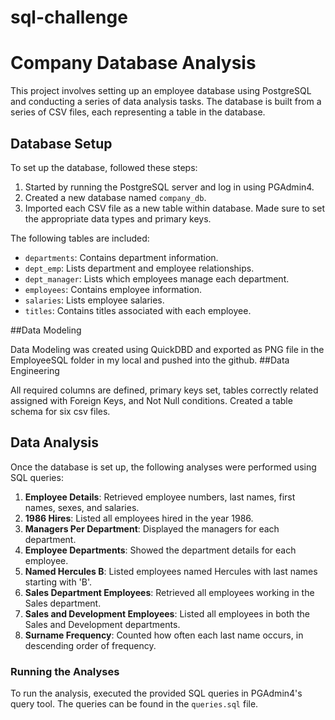 # sql-challenge
# Company Database Analysis

This project involves setting up an employee database using PostgreSQL and conducting a series of data analysis tasks. The database is built from a series of CSV files, each representing a table in the database.

## Database Setup

To set up the database, followed these steps:

1. Started by running the PostgreSQL server and log in using PGAdmin4.
2. Created a new database named `company_db`.
3. Imported each CSV file as a new table within database. Made sure to set the appropriate data types and primary keys.

The following tables are included:

- `departments`: Contains department information.
- `dept_emp`: Lists department and employee relationships.
- `dept_manager`: Lists which employees manage each department.
- `employees`: Contains employee information.
- `salaries`: Lists employee salaries.
- `titles`: Contains titles associated with each employee.

##Data Modeling

Data Modeling was created using QuickDBD and exported as PNG file in the EmployeeSQL folder in my local and pushed into the github.
##Data Engineering

All required columns are defined, primary keys set, tables correctly related assigned with Foreign Keys, and Not Null conditions. 
Created a table schema for six csv files. 

## Data Analysis

Once the database is set up, the following analyses were performed using SQL queries:

1. **Employee Details**: Retrieved employee numbers, last names, first names, sexes, and salaries.
2. **1986 Hires**: Listed all employees hired in the year 1986.
3. **Managers Per Department**: Displayed the managers for each department.
4. **Employee Departments**: Showed the department details for each employee.
5. **Named Hercules B**: Listed employees named Hercules with last names starting with 'B'.
6. **Sales Department Employees**: Retrieved all employees working in the Sales department.
7. **Sales and Development Employees**: Listed all employees in both the Sales and Development departments.
8. **Surname Frequency**: Counted how often each last name occurs, in descending order of frequency.

### Running the Analyses

To run the analysis, executed the provided SQL queries in PGAdmin4's query tool. The queries can be found in the `queries.sql` file.
